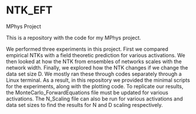 # NTK_EFT
MPhys Project


This is a repository with the code for my MPhys project.

We performed three experiments in this project. First we compared empirical NTKs with a field theoretic prediction for various activations. We then looked at how the NTK from ensembles of networks scales with the network width. Finally, we explored how the NTK changes if we change the data set size D. We mostly ran these through codes separately through a Linux terminal. As a result, in this repository we provided the minimal scripts for the experiments, along with the plotting code. To replicate our results, the MonteCarlo_ForwardEquations file must be updated for various activations. The N_Scaling file can also be run for various activations and data set sizes to find the results for N and D scaling respectively.
